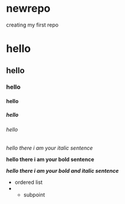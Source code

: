 # newrepo
 creating my first repo
 
# hello
## hello
### hello
#### hello
##### hello
###### hello
*hello there i am your italic sentence* 

**hello there i am your bold sentence**

***hello there i am your bold and italic sentence***

- ordered list
-  - subpoint

